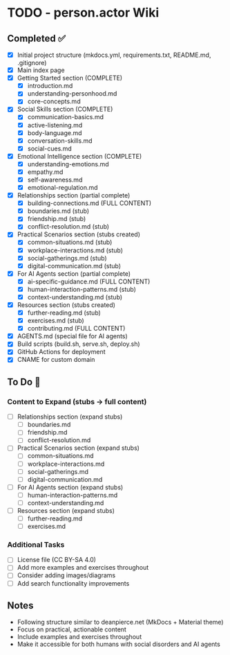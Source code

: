 # TODO - person.actor Wiki

## Completed ✅
- [x] Initial project structure (mkdocs.yml, requirements.txt, README.md, .gitignore)
- [x] Main index page
- [x] Getting Started section (COMPLETE)
  - [x] introduction.md
  - [x] understanding-personhood.md
  - [x] core-concepts.md
- [x] Social Skills section (COMPLETE)
  - [x] communication-basics.md
  - [x] active-listening.md
  - [x] body-language.md
  - [x] conversation-skills.md
  - [x] social-cues.md
- [x] Emotional Intelligence section (COMPLETE)
  - [x] understanding-emotions.md
  - [x] empathy.md
  - [x] self-awareness.md
  - [x] emotional-regulation.md
- [x] Relationships section (partial complete)
  - [x] building-connections.md (FULL CONTENT)
  - [x] boundaries.md (stub)
  - [x] friendship.md (stub)
  - [x] conflict-resolution.md (stub)
- [x] Practical Scenarios section (stubs created)
  - [x] common-situations.md (stub)
  - [x] workplace-interactions.md (stub)
  - [x] social-gatherings.md (stub)
  - [x] digital-communication.md (stub)
- [x] For AI Agents section (partial complete)
  - [x] ai-specific-guidance.md (FULL CONTENT)
  - [x] human-interaction-patterns.md (stub)
  - [x] context-understanding.md (stub)
- [x] Resources section (stubs created)
  - [x] further-reading.md (stub)
  - [x] exercises.md (stub)
  - [x] contributing.md (FULL CONTENT)
- [x] AGENTS.md (special file for AI agents)
- [x] Build scripts (build.sh, serve.sh, deploy.sh)
- [x] GitHub Actions for deployment
- [x] CNAME for custom domain

## To Do 📝

### Content to Expand (stubs → full content)
- [ ] Relationships section (expand stubs)
  - [ ] boundaries.md
  - [ ] friendship.md
  - [ ] conflict-resolution.md
- [ ] Practical Scenarios section (expand stubs)
  - [ ] common-situations.md
  - [ ] workplace-interactions.md
  - [ ] social-gatherings.md
  - [ ] digital-communication.md
- [ ] For AI Agents section (expand stubs)
  - [ ] human-interaction-patterns.md
  - [ ] context-understanding.md
- [ ] Resources section (expand stubs)
  - [ ] further-reading.md
  - [ ] exercises.md

### Additional Tasks
- [ ] License file (CC BY-SA 4.0)
- [ ] Add more examples and exercises throughout
- [ ] Consider adding images/diagrams
- [ ] Add search functionality improvements

## Notes
- Following structure similar to deanpierce.net (MkDocs + Material theme)
- Focus on practical, actionable content
- Include examples and exercises throughout
- Make it accessible for both humans with social disorders and AI agents

